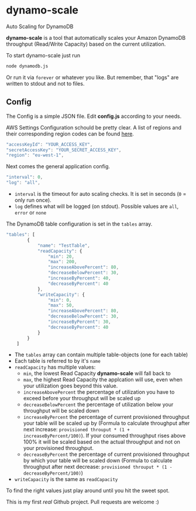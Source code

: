 # dynamo-scale
Auto Scaling for DynamoDB

**dynamo-scale** is a tool that automatically scales your Amazon DynamoDB throughput (Read/Write Capacity) based on the current utilization.

To start dynamo-scale just run 
```sh
node dynamodb.js
```
Or run it via ```forever``` or whatever you like.
But remember, that "logs" are written to stdout and not to files.

## Config
The Config is a simple JSON file. Edit **config.js** according to your needs.

AWS Settings Configuration schould be pretty clear. A list of regions and their corresponding region codes can be found [here](https://docs.aws.amazon.com/AWSEC2/latest/UserGuide/using-regions-availability-zones.html).
```javascript
"accessKeyId": "YOUR_ACCESS_KEY", 
"secretAccessKey": "YOUR_SECRET_ACCESS_KEY", 
"region": "eu-west-1",
```
Next comes the general application config. 
```javascript
"interval": 0,
"log": "all",
```
- ```interval``` is the timeout for auto scaling checks. It is set in seconds (```0``` = only run once).
- ```log``` defines what will be logged (on stdout). Possible values are ```all```, ```error``` or ```none```

The DynamoDB table configuration is set in the ```tables``` array.
```javascript
"tables": [
		{
			"name": "TestTable",
			"readCapacity": {
				"min": 20,
				"max": 200,
				"increaseAbovePercent": 80,
				"decreaseBelowPercent": 30,
				"increaseByPercent": 40,
				"decreaseByPercent": 40
			},
			"writeCapacity": {
				"min": 0,
				"max": 50,
				"increaseAbovePercent": 80,
				"decreaseBelowPercent": 30,
				"increaseByPercent": 30,
				"decreaseByPercent": 40
			}
		}
	]
```
- The ```tables``` array can contain multiple table-objects (one for each table)
- Each table is referred to by it's ```name```
- ```readCapacity``` has multiple values:
    - ```min```, the lowest Read Capacity **dynamo-scale** will fall back to
    - ```max```, the highest Read Capacity the applcation will use, even when your utilization goes beyond this value.
    - ```increaseAbovePercent``` the percentage of utilization you have to exceed before your throughput will be scaled up
    - ```decreaseBelowPercent``` the percentage of utilization below your throughput will be scaled down
    - ```increaseByPercent``` the percentage of current provisioned throughput your table will be scaled up by (Formula to calculate throughput after next increase: ```provisioned throuput * (1 + increaseByPercent/100)```). If your consumed throughput rises above 100% it will be scaled based on the actual throughput and not on your provisioned throughput.
    - ```decreaseByPercent``` the percentage of current provisioned throughput by which your table will be scaled down (Formula to calculate throughput after next decrease: ```provisioned throuput * (1 - decreaseByPercent/100)```)
- ```writeCapacity``` is the same as ```readCapacity```

To find the right values just play around until you hit the sweet spot.

This is my first *real* Github project. Pull requests are welcome :) 